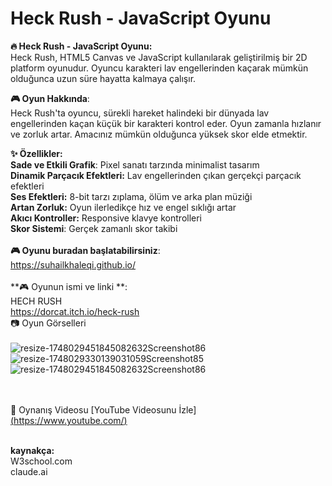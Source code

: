 # Heck Rush - **JavaScript Oyunu**

**🔥 Heck Rush - JavaScript Oyunu:<br>**
Heck Rush, HTML5 Canvas ve JavaScript kullanılarak geliştirilmiş bir 2D platform oyunudur. Oyuncu karakteri lav engellerinden kaçarak mümkün olduğunca uzun süre hayatta kalmaya çalışır.<br>

**🎮 Oyun Hakkında**:<br>
Heck Rush'ta oyuncu, sürekli hareket halindeki bir dünyada lav engellerinden kaçan küçük bir karakteri kontrol eder. Oyun zamanla hızlanır ve zorluk artar. Amacınız mümkün olduğunca yüksek skor elde etmektir.<br>



**✨ Özellikler:<br>**
**Sade ve Etkili Grafik**: Pixel sanatı tarzında minimalist tasarım<br>
**Dinamik Parçacık Efektleri:** Lav engellerinden çıkan gerçekçi parçacık efektleri<br>
**Ses Efektleri:** 8-bit tarzı zıplama, ölüm ve arka plan müziği<br>
**Artan Zorluk:** Oyun ilerledikçe hız ve engel sıklığı artar<br>
**Akıcı Kontroller:** Responsive klavye kontrolleri<br>
**Skor Sistemi**: Gerçek zamanlı skor takibi<br><br>
**🎮 Oyunu buradan başlatabilirsiniz**:<br>
https://suhailkhaleqi.github.io/<br><br>
**🎮 Oyunun ismi ve linki **:<br>
HECH RUSH<br>
https://dorcat.itch.io/heck-rush<br>
📷 Oyun Görselleri<br><br>
![resize-1748029451845082632Screenshot86](https://github.com/user-attachments/assets/02f50d6b-900b-4d9d-8ce8-b9dd92e3d835)<br>
![resize-1748029330139031059Screenshot85](https://github.com/user-attachments/assets/3ce6a808-c0ac-4d32-8f9d-7285ceabedc5)<br>
![resize-1748029451845082632Screenshot86](https://github.com/user-attachments/assets/cdc96108-3d84-4b01-9f2d-f0bbc4f1dbd4)<br>

<br><br>
🎥 Oynanış Videosu
[YouTube Videosunu İzle]<br>[(https://www.youtube.com/)](https://youtu.be/V6RCO3Gf-hk?si=FLw9GocnxxBRMZ2D)
<br><br>

**kaynakça:**<br>
W3school.com<br>
claude.ai<br>

